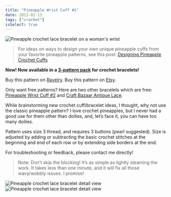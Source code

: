 ```yaml
---
title: "Pineapple Wrist Cuff #1"
date: 2013-02-13
tags: ["crochet"]
isSelect: true
---
```


![Pineapple crochet lace bracelet on a woman's wrist](/images/posts/pineapple1.jpg)

> For ideas on ways to design your own unique pineapple cuffs from your favorite pineapple patterns, see this post:  [Designing Pineapple Crochet Cuffs](/posts/designing-pineapple-crochet-cuffs/)

**New! Now available in a [3-pattern pack](https://www.etsy.com/listing/480815718/set-of-3-vintage-crochet-bracelet?ref=shop_home_feat_2) for crochet bracelets!**

Buy this pattern on [Ravelry](http://www.ravelry.com/patterns/library/pineapple-wrist-cuff-1).
Buy this pattern on [Etsy](https://www.etsy.com/listing/169221574/pineapple-wrist-cuff-crochet-pattern).

Only want free patterns?  Here are two other bracelets which are free: [Pineapple Wrist Cuff #2](/posts/pineapple-wrist-cuff-2/) and [Craft Bazaar Antique Lace](/posts/craft-bazaar-bracelet/).

While brainstorming new crochet cuff/bracelet ideas, I thought, why not use the classic pineapple pattern? I love crochet pineapples, but I never had a good use for them other than doilies, and, let’s face it, you can have too many doilies.

Pattern uses size 3 thread, and requires 3 buttons (pearl suggested). Size is adjusted by adding or subtracting the basic crochet stitches at the beginning and end of each row or by extending side borders at the end.

For troubleshooting or feedback, please contact me directly!

> Note:  Don’t skip the blocking!  It’s as simple as lightly steaming the work.  It takes less than one minute, and it will fix all those wavy/wobbly issues.  I promise!

![Pineapple crochet lace bracelet detail view](/images/posts/pineapple2.jpg)
![Pineapple crochet lace bracelet detail view](/images/posts/pineapple3.jpg)

